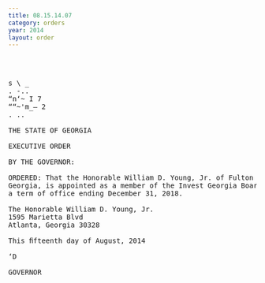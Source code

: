 ```yaml
---
title: 08.15.14.07
category: orders
year: 2014
layout: order
---
```


<pre>    
 

s \ _
. -..
“n‘~ I 7
““~'m_— 2
. ..

THE STATE OF GEORGIA

EXECUTIVE ORDER

BY THE GOVERNOR:

ORDERED: That the Honorable William D. Young, Jr. of Fulton County,
Georgia, is appointed as a member of the Invest Georgia Board, for
a term of office ending December 31, 2018.

The Honorable William D. Young, Jr.
1595 Marietta Blvd
Atlanta, Georgia 30328

This ﬁfteenth day of August, 2014

‘D

GOVERNOR

</pre>
